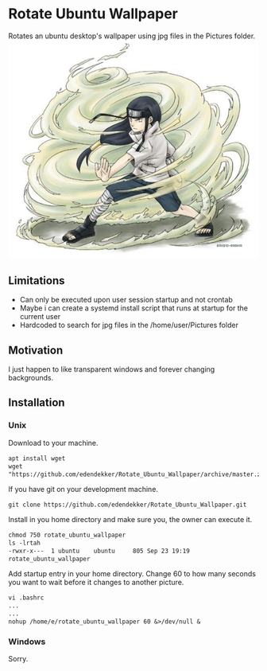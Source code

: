 # Rotate Ubuntu Wallpaper
Rotates an ubuntu desktop's wallpaper using jpg files in the Pictures folder.
<img src="https://github.com/edendekker/Rotate_Ubuntu_Wallpaper/blob/master/wallpaper_rotator.jpeg" />

## Limitations
- Can only be executed upon user session startup and not crontab
 - Maybe i can create a systemd install script that runs at startup for the current user
- Hardcoded to search for jpg files in the /home/user/Pictures folder

## Motivation
I just happen to like transparent windows and forever changing backgrounds.

## Installation
### Unix
Download to your machine.
```
apt install wget
wget "https://github.com/edendekker/Rotate_Ubuntu_Wallpaper/archive/master.zip"
```
If you have git on your development machine.
```
git clone https://github.com/edendekker/Rotate_Ubuntu_Wallpaper.git
```
Install in you home directory and make sure you, the owner can execute it.
```
chmod 750 rotate_ubuntu_wallpaper
ls -lrtah
-rwxr-x---  1 ubuntu    ubuntu     805 Sep 23 19:19 rotate_ubuntu_wallpaper
```
Add startup entry in your home directory. Change 60 to how many seconds you want to wait before it changes to another picture.
```
vi .bashrc
...
...
nohup /home/e/rotate_ubuntu_wallpaper 60 &>/dev/null &
```
### Windows 
Sorry.
